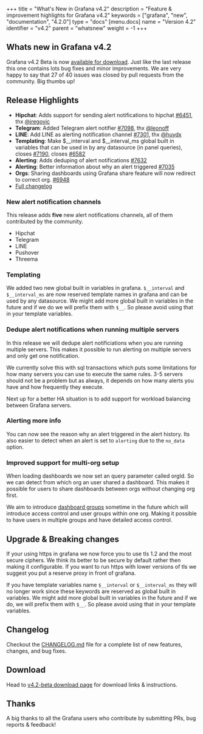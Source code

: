 +++
title = "What's New in Grafana v4.2"
description = "Feature & improvement highlights for Grafana v4.2"
keywords = ["grafana", "new", "documentation", "4.2.0"]
type = "docs"
[menu.docs]
name = "Version 4.2"
identifier = "v4.2"
parent = "whatsnew"
weight = -1
+++

## Whats new in Grafana v4.2

Grafana v4.2 Beta is now [available for download](https://grafana.com/grafana/download/4.2.0).
Just like the last release this one contains lots bug fixes and minor improvements.
We are very happy to say that 27 of 40 issues was closed by pull requests from the community.
Big thumbs up!

## Release Highlights

- **Hipchat**: Adds support for sending alert notifications to hipchat [#6451](https://github.com/wviveiro/grafana/issues/6451), thx [@jregovic](https://github.com/jregovic)
- **Telegram**: Added Telegram alert notifier [#7098](https://github.com/wviveiro/grafana/pull/7098), thx [@leonoff](https://github.com/leonoff)
- **LINE**: Add LINE as alerting notification channel [#7301](https://github.com/wviveiro/grafana/pull/7301), thx [@huydx](https://github.com/huydx)
- **Templating**: Make $__interval and $__interval_ms global built in variables that can be used in by any datasource (in panel queries), closes [#7190](https://github.com/wviveiro/grafana/issues/7190), closes [#6582](https://github.com/wviveiro/grafana/issues/6582)
- **Alerting**: Adds deduping of alert notifications [#7632](https://github.com/wviveiro/grafana/pull/7632)
- **Alerting**: Better information about why an alert triggered [#7035](https://github.com/wviveiro/grafana/issues/7035)
- **Orgs**: Sharing dashboards using Grafana share feature will now redirect to correct org. [#6948](https://github.com/wviveiro/grafana/issues/6948)
- [Full changelog](https://github.com/wviveiro/grafana/blob/master/CHANGELOG.md)

### New alert notification channels

This release adds **five** new alert notifications channels, all of them contributed by the community.

* Hipchat
* Telegram
* LINE
* Pushover
* Threema

### Templating

We added two new global built in variables in grafana. `$__interval` and `$__interval_ms` are now reserved template names in grafana and can be used by any datasource.
We might add more global built in variables in the future and if we do we will prefix them with `$__`. So please avoid using that in your template variables.

### Dedupe alert notifications when running multiple servers

In this release we will dedupe alert notificiations when you are running multiple servers.
This makes it possible to run alerting on multiple servers and only get one notification.

We currently solve this with sql transactions which puts some limitations for how many servers you can use to execute the same rules.
3-5 servers should not be a problem but as always, it depends on how many alerts you have and how frequently they execute.

Next up for a better HA situation is to add support for workload balancing between Grafana servers.

### Alerting more info

You can now see the reason why an alert triggered in the alert history. Its also easier to detect when an alert is set to `alerting` due to the `no_data` option.

### Improved support for multi-org setup

When loading dashboards we now set an query parameter called orgId. So we can detect from which org an user shared a dashboard.
This makes it possible for users to share dashboards between orgs without changing org first.

We aim to introduce [dashboard groups](https://github.com/wviveiro/grafana/issues/1611) sometime in the future which will introduce access control and user groups within one org.
Making it possible to have users in multiple groups and have detailed access control.

## Upgrade & Breaking changes

If your using https in grafana we now force you to use tls 1.2 and the most secure ciphers.
We think its better to be secure by default rather then making it configurable.
If you want to run https with lower versions of tls we suggest you put a reserve proxy in front of grafana.

If you have template variables name `$__interval` or `$__interval_ms` they will no longer work since these keywords
are reserved as global built in variables. We might add more global built in variables in the future and if we do, we will prefix them with `$__`. So please avoid using that in your template variables.

## Changelog

Checkout the [CHANGELOG.md](https://github.com/wviveiro/grafana/blob/master/CHANGELOG.md) file for a complete list
of new features, changes, and bug fixes.

## Download

Head to [v4.2-beta download page](/download/4_2_0/) for download links & instructions.

## Thanks

A big thanks to all the Grafana users who contribute by submitting PRs, bug reports & feedback!
